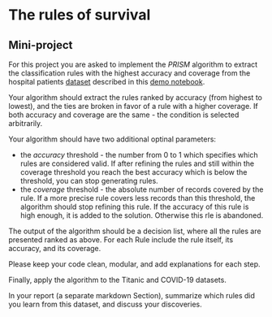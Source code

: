 # The rules of survival
## Mini-project

For this project you are asked to implement the *PRISM* algorithm to extract the classification rules with the highest accuracy and coverage from the hospital patients [dataset](https://drive.google.com/file/d/1uVd09ekR1ArLrA8qN-Xtu4l-FFbmetVy/view?usp=sharing) described in this [demo notebook](rules_motivation.ipynb).

Your algorithm should extract the rules ranked by accuracy (from highest to lowest), and the ties are broken in favor of a rule with a higher coverage. If both accuracy and coverage are the same - the condition is selected arbitrarily.

Your algorithm should have two additional optinal parameters: 
* the _accuracy_ threshold - the number from 0 to 1 which specifies which rules are considered valid. If after refining the rules and still within the coverage threshold you reach the best accuracy which is below the threshold, you can stop generating rules. 
* the _coverage_ threshold - the absolute number of records covered by the rule. If a more precise rule covers less records than this threshold, the algorithm should stop refining this rule. If the accuracy of this rule is high enough, it is added to the solution. Otherwise this rle is abandoned.

The output of the algorithm should be a decision list, where all the rules are presented ranked as above. For each Rule include the rule itself, its accuracy, and its coverage.

Please keep your code clean, modular, and add explanations for each step.

Finally, apply the algorithm to the Titanic and COVID-19 datasets.  

In your report (a separate markdown Section), summarize which rules did you learn from this dataset, and discuss your discoveries.
